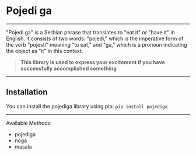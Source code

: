 
# Pojedi ga
---
  

"Pojedi ga" is a Serbian phrase that translates to "eat it" or "have it" in English. It consists of two words: "pojedi," which is the imperative form of the verb "pojesti" meaning "to eat," and "ga," which is a pronoun indicating the object as "it" in this context.

  

>  **This library is used to express your excitement if you have successfully accomplished something**

  ---
  



## Installation
You can install the pojediga library using pip:
`pip install pojediga`


---
Available Methods:
- pojediga
- noga
- masala